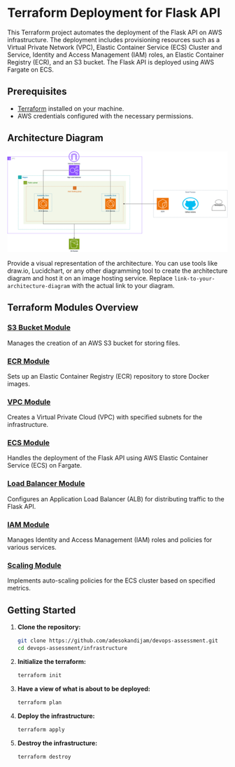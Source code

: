# Terraform Deployment for Flask API

This Terraform project automates the deployment of the Flask API on AWS infrastructure. The deployment includes provisioning resources such as a Virtual Private Network (VPC), Elastic Container Service (ECS) Cluster and Service, Identity and Access Management (IAM) roles, an Elastic Container Registry (ECR), and an S3 bucket. The Flask API is deployed using AWS Fargate on ECS.

## Prerequisites

- [Terraform](https://www.terraform.io/downloads.html) installed on your machine.
- AWS credentials configured with the necessary permissions.

## Architecture Diagram

![Architecture Diagram](Payaza-3.drawio.png)

Provide a visual representation of the architecture. You can use tools like draw.io, Lucidchart, or any other diagramming tool to create the architecture diagram and host it on an image hosting service. Replace `link-to-your-architecture-diagram` with the actual link to your diagram.

## Terraform Modules Overview

### [S3 Bucket Module](./modules/s3)

Manages the creation of an AWS S3 bucket for storing files.

### [ECR Module](./modules/ecr)

Sets up an Elastic Container Registry (ECR) repository to store Docker images.

### [VPC Module](./modules/vpc)

Creates a Virtual Private Cloud (VPC) with specified subnets for the infrastructure.

### [ECS Module](./modules/ecs)

Handles the deployment of the Flask API using AWS Elastic Container Service (ECS) on Fargate.

### [Load Balancer Module](./modules/lb)

Configures an Application Load Balancer (ALB) for distributing traffic to the Flask API.

### [IAM Module](./modules/iam)

Manages Identity and Access Management (IAM) roles and policies for various services.

### [Scaling Module](./modules/scaling)

Implements auto-scaling policies for the ECS cluster based on specified metrics.



## Getting Started

1. **Clone the repository:**

   ```bash
   git clone https://github.com/adesokandijam/devops-assessment.git
   cd devops-assessment/infrastructure

2. **Initialize the terraform:**

   ```bash
   terraform init

3. **Have a view of what is about to be deployed:**

   ```bash
   terraform plan

4. **Deploy the infrastructure:**

   ```bash
   terraform apply

5. **Destroy the infrastructure:**

   ```bash
   terraform destroy




